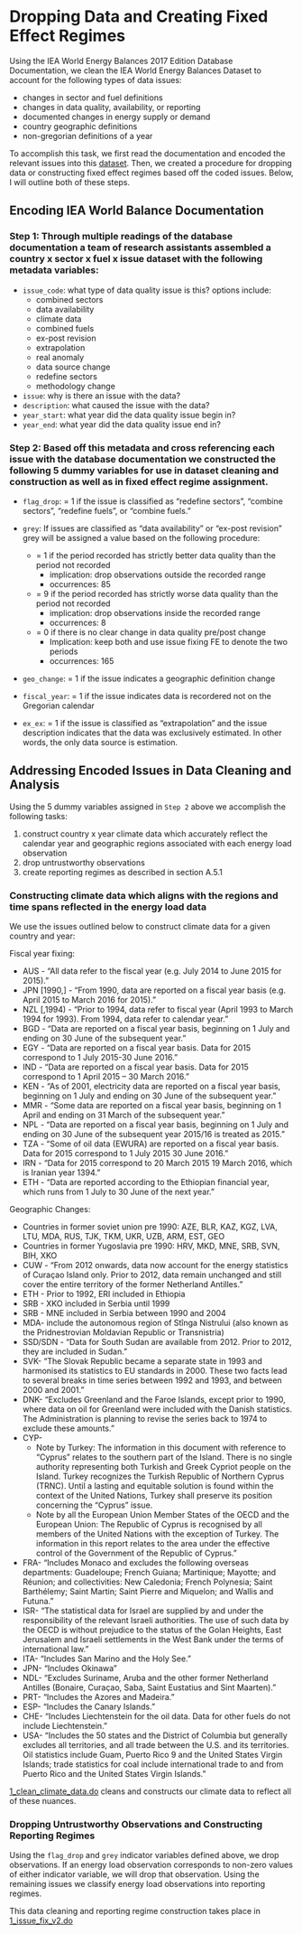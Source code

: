# Dropping Data and Creating Fixed Effect Regimes

Using the IEA World Energy Balances 2017 Edition Database Documentation, we clean the IEA World Energy Balances Dataset to account for the following types of data issues:
* changes in sector and fuel definitions 
* changes in data quality, availability, or reporting
* documented changes in energy supply or demand
* country geographic definitions
* non-gregorian definitions of a year

To accomplish this task, we first read the documentation and encoded the relevant issues into this [dataset](https://gitlab.com/ClimateImpactLab/Impacts/energy-code-release/blob/master/0_make_dataset/coded_issues/cleaned_coded_issues.csv). Then, we created a procedure for dropping data or constructing fixed effect regimes based off the coded issues. Below, I will outline both of these steps. 

## Encoding IEA World Balance Documentation

### Step 1: Through multiple readings of the database documentation a team of research assistants assembled a country x sector x fuel x issue dataset with the following metadata variables:
* `issue_code`: what type of data quality issue is this? options include:
    * combined sectors
    * data availability
    * climate data
    * combined fuels
    * ex-post revision
    * extrapolation
    * real anomaly
    * data source change
    * redefine sectors
    * methodology change
* `issue`: why is there an issue with the data? 
* `description`: what caused the issue with the data?
* `year_start`: what year did the data quality issue begin in?
* `year_end`: what year did the data quality issue end in?

### Step 2: Based off this metadata and cross referencing each issue with the database documentation we constructed the following 5 dummy variables for use in dataset cleaning and construction as well as in fixed effect regime assignment. 

* `flag_drop`: = 1 if the issue is classified as “redefine sectors”, “combine sectors”, “redefine fuels”, or “combine fuels.” 
* `grey`: If issues are classified as “data availability” or “ex-post revision” grey will be assigned a value based on the following procedure: 
    * = 1 if the period recorded has strictly better data quality than the period not recorded
        * implication: drop observations outside the recorded range
        * occurrences: 85
    * = 9 if the period recorded has strictly worse data quality than the period not recorded
        * implication: drop observations inside the recorded range
        * occurrences: 8
    * = 0 if there is no clear change in data quality pre/post change
        * Implication: keep both and use issue fixing FE to denote the two periods
        * occurrences: 165

* `geo_change`: = 1 if the issue indicates a geographic definition change
* `fiscal_year`: = 1 if the issue indicates data is recordered not on the Gregorian calendar
* `ex_ex`: = 1 if the issue is classified as “extrapolation” and the issue description indicates that the data was exclusively estimated. In other words, the only data source is estimation. 

## Addressing Encoded Issues in Data Cleaning and Analysis

Using the 5 dummy variables assigned in `Step 2` above we accomplish the following tasks:
1. construct country x year climate data which accurately reflect the calendar year and geographic regions associated with each energy load observation
2. drop untrustworthy observations
3. create reporting regimes as described in section A.5.1

### Constructing climate data which aligns with the regions and time spans reflected in the energy load data

We use the issues outlined below to construct climate data for a given country and year:

Fiscal year fixing: 

- AUS - “All data refer to the fiscal year (e.g. July 2014 to June 2015 for 2015).”
- JPN [1990,] - “From 1990, data are reported on a fiscal year basis (e.g. April 2015 to March 2016 for 2015).”
- NZL [,1994) - “Prior to 1994, data refer to fiscal year (April 1993 to March 1994 for 1993). From 1994, data refer to calendar year.”
- BGD - “Data are reported on a fiscal year basis, beginning on 1 July and ending on 30 June of the subsequent year.”
- EGY - “Data are reported on a fiscal year basis. Data for 2015 correspond to 1 July 2015-30 June 2016.”
- IND - “Data are reported on a fiscal year basis. Data for 2015 correspond to 1 April 2015 – 30 March 2016.”
- KEN - “As of 2001, electricity data are reported on a fiscal year basis, beginning on 1 July and ending on 30 June of the subsequent year.”
- MMR - “Some data are reported on a fiscal year basis, beginning on 1 April and ending on 31 March of the subsequent year.”
- NPL - “Data are reported on a fiscal year basis, beginning on 1 July and ending on 30 June of the subsequent year 2015/16 is treated as 2015.”
- TZA - “Some of oil data (EWURA) are reported on a fiscal year basis. Data for 2015 correspond to 1 July 2015 30 June 2016.”
- IRN - “Data for 2015 correspond to 20 March 2015 19 March 2016, which is Iranian year 1394.”
- ETH - “Data are reported according to the Ethiopian financial year, which runs from 1 July to 30 June of the next year.”

Geographic Changes:

- Countries in former soviet union pre 1990: AZE, BLR, KAZ, KGZ, LVA, LTU, MDA, RUS, TJK, TKM, UKR, UZB, ARM, EST, GEO
- Countries in former Yugoslavia pre 1990: HRV, MKD, MNE, SRB, SVN, BIH, XKO
- CUW - “From 2012 onwards, data now account for the energy statistics of Curaçao Island only. Prior to 2012, data remain unchanged and still cover the entire territory of the former Netherland Antilles.”
- ETH - Prior to 1992, ERI included in Ethiopia
- SRB - XKO included in Serbia until 1999
- SRB - MNE included in Serbia between 1990 and 2004
- MDA- include the autonomous region of Stînga Nistrului (also known as the Pridnestrovian Moldavian Republic or Transnistria)
- SSD/SDN - “Data for South Sudan are available from 2012. Prior to 2012, they are included in Sudan.”
- SVK- “The Slovak Republic became a separate state in 1993 and harmonised its statistics to EU standards in 2000. These two facts lead to several breaks in time series between 1992 and 1993, and between 2000 and 2001.”
- DNK- “Excludes Greenland and the Faroe Islands, except prior to 1990, where data on oil for Greenland were included with the Danish statistics. The Administration is planning to revise the series back to 1974 to exclude these amounts.”
- CYP- 
    - Note by Turkey: The information in this document with reference to “Cyprus” relates to the southern part of the Island. There is no single authority representing both Turkish and Greek Cypriot people on the Island. Turkey recognizes the Turkish Republic of Northern Cyprus (TRNC). Until a lasting and equitable solution is found within the context of the United Nations, Turkey shall preserve its position concerning the “Cyprus” issue.
    - Note by all the European Union Member States of the OECD and the European Union: The Republic of Cyprus is recognised by all members of the United Nations with the exception of Turkey. The information in this report relates to the area under the effective control of the Government of the Republic of Cyprus.”
- FRA- “Includes Monaco and excludes the following overseas departments: Guadeloupe; French Guiana; Martinique; Mayotte; and Réunion; and collectivities: New Caledonia; French Polynesia; Saint Barthélemy; Saint Martin; Saint Pierre and Miquelon; and Wallis and Futuna.”
- ISR- “The statistical data for Israel are supplied by and under the responsibility of the relevant Israeli authorities. The use of such data by the OECD is without prejudice to the status of the Golan Heights, East Jerusalem and Israeli settlements in the West Bank under the terms of international law.”
- ITA- “Includes San Marino and the Holy See.”
- JPN- “Includes Okinawa”
- NDL- “Excludes Suriname, Aruba and the other former Netherland Antilles (Bonaire, Curaçao, Saba, Saint Eustatius and Sint Maarten).”
- PRT- “Includes the Azores and Madeira.” 
- ESP- “Includes the Canary Islands.”
- CHE- “Includes Liechtenstein for the oil data. Data for other fuels do not include Liechtenstein.”
- USA- “Includes the 50 states and the District of Columbia but generally excludes all territories, and all trade between the U.S. and its territories. Oil statistics include Guam, Puerto Rico 9 and the United States Virgin Islands; trade statistics for coal include international trade to and from Puerto Rico and the United States Virgin Islands.”

[1_clean_climate_data.do](https://gitlab.com/ClimateImpactLab/Impacts/energy-code-release/blob/master/0_make_dataset/climate/1_clean_climate_data.do) cleans and constructs our climate data to reflect all of these nuances.

### Dropping Untrustworthy Observations and Constructing Reporting Regimes

Using the `flag_drop` and `grey` indicator variables defined above, we drop observations. If an energy load observation corresponds to non-zero values of either indicator variable, we will drop that observation. Using the remaining issues we classify energy load observations into reporting regimes.

This data cleaning and reporting regime construction takes place in [1_issue_fix_v2.do](https://gitlab.com/ClimateImpactLab/Impacts/energy-code-release/blob/master/0_make_dataset/merged/1_issue_fix_v2.do)



